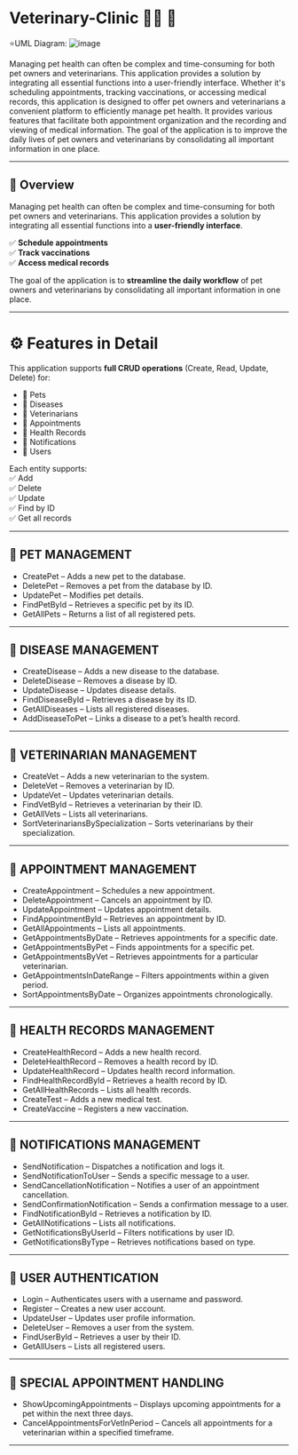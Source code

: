 # Veterinary-Clinic :woman_health_worker: :dog:
:star:UML Diagram:
![image](https://github.com/user-attachments/assets/8aca734a-a69e-43d8-a8c8-8cd5c393c002)

Managing pet health can often be complex and time-consuming for both pet owners and veterinarians. This application provides a solution by integrating all essential functions into a user-friendly interface. Whether it's scheduling appointments, tracking vaccinations, or accessing medical records, this application is designed to offer pet owners and veterinarians a convenient platform to efficiently manage pet health. It provides various features that facilitate both appointment organization and the recording and viewing of medical information. The goal of the application is to improve the daily lives of pet owners and veterinarians by consolidating all important information in one place.

---

## 📌 Overview  
Managing pet health can often be complex and time-consuming for both pet owners and veterinarians. This application provides a solution by integrating all essential functions into a **user-friendly interface**.  

✅ **Schedule appointments**  
✅ **Track vaccinations**  
✅ **Access medical records**  

The goal of the application is to **streamline the daily workflow** of pet owners and veterinarians by consolidating all important information in one place.  

---

# ⚙️ Features in Detail  
This application supports **full CRUD operations** (Create, Read, Update, Delete) for:  

- 🐾 Pets  
- 🦠 Diseases  
- 🏥 Veterinarians  
- 📅 Appointments  
- 📂 Health Records  
- 🔔 Notifications  
- 👤 Users  

Each entity supports:  
✅ Add  
✅ Delete  
✅ Update  
✅ Find by ID  
✅ Get all records  

---

## 🐾 PET MANAGEMENT  
- CreatePet – Adds a new pet to the database.  
- DeletePet – Removes a pet from the database by ID.  
- UpdatePet – Modifies pet details.  
- FindPetById – Retrieves a specific pet by its ID.  
- GetAllPets – Returns a list of all registered pets.  

---

## 🦠 DISEASE MANAGEMENT  
- CreateDisease – Adds a new disease to the database.  
- DeleteDisease – Removes a disease by ID.  
- UpdateDisease – Updates disease details.  
- FindDiseaseById – Retrieves a disease by its ID.  
- GetAllDiseases – Lists all registered diseases.  
- AddDiseaseToPet – Links a disease to a pet’s health record.  

---

## 🏥 VETERINARIAN MANAGEMENT  
- CreateVet – Adds a new veterinarian to the system.  
- DeleteVet – Removes a veterinarian by ID.  
- UpdateVet – Updates veterinarian details.  
- FindVetById – Retrieves a veterinarian by their ID.  
- GetAllVets – Lists all veterinarians.  
- SortVeterinariansBySpecialization – Sorts veterinarians by their specialization.  

---

## 📅 APPOINTMENT MANAGEMENT  
- CreateAppointment – Schedules a new appointment.  
- DeleteAppointment – Cancels an appointment by ID.  
- UpdateAppointment – Updates appointment details.  
- FindAppointmentById – Retrieves an appointment by ID.  
- GetAllAppointments – Lists all appointments.  
- GetAppointmentsByDate – Retrieves appointments for a specific date.  
- GetAppointmentsByPet – Finds appointments for a specific pet.  
- GetAppointmentsByVet – Retrieves appointments for a particular veterinarian.  
- GetAppointmentsInDateRange – Filters appointments within a given period.  
- SortAppointmentsByDate – Organizes appointments chronologically.  

---

## 📂 HEALTH RECORDS MANAGEMENT  
- CreateHealthRecord – Adds a new health record.  
- DeleteHealthRecord – Removes a health record by ID.  
- UpdateHealthRecord – Updates health record information.  
- FindHealthRecordById – Retrieves a health record by ID.  
- GetAllHealthRecords – Lists all health records.  
- CreateTest – Adds a new medical test.  
- CreateVaccine – Registers a new vaccination.  

---

## 🔔 NOTIFICATIONS MANAGEMENT  
- SendNotification – Dispatches a notification and logs it.  
- SendNotificationToUser – Sends a specific message to a user.  
- SendCancellationNotification – Notifies a user of an appointment cancellation.  
- SendConfirmationNotification – Sends a confirmation message to a user.  
- FindNotificationById – Retrieves a notification by ID.  
- GetAllNotifications – Lists all notifications.  
- GetNotificationsByUserId – Filters notifications by user ID.  
- GetNotificationsByType – Retrieves notifications based on type.  

---

## 🔐 USER AUTHENTICATION  
- Login – Authenticates users with a username and password.  
- Register – Creates a new user account.  
- UpdateUser – Updates user profile information.  
- DeleteUser – Removes a user from the system.  
- FindUserById – Retrieves a user by their ID.  
- GetAllUsers – Lists all registered users.  

---

## 📌 SPECIAL APPOINTMENT HANDLING  
- ShowUpcomingAppointments – Displays upcoming appointments for a pet within the next three days.  
- CancelAppointmentsForVetInPeriod – Cancels all appointments for a veterinarian within a specified timeframe.  

---
